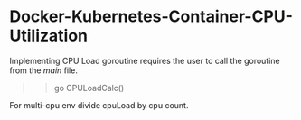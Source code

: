 # Docker-Kubernetes-Container-CPU-Utilization

Implementing CPU Load goroutine requires the user to call the goroutine from the _main_ file.
>> go CPULoadCalc()

For multi-cpu env divide cpuLoad by cpu count.
